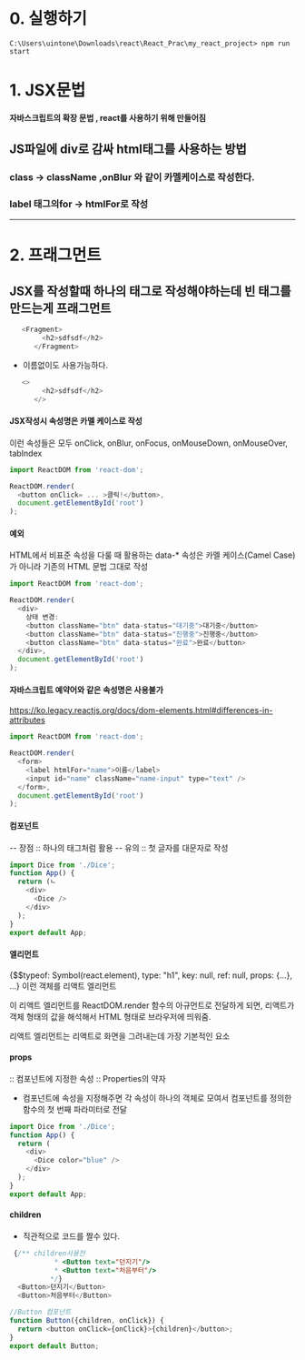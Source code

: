 # 0. 실행하기 

```
C:\Users\uintone\Downloads\react\React_Prac\my_react_project> npm run start
```
# 1. JSX문법
####  자바스크립트의 확장 문법 , react를 사용하기 위해 만들어짐
## JS파일에 div로 감싸 html태그를 사용하는 방법
### class -> className ,onBlur 와 같이 카멜케이스로 작성한다. 
### label 태그의for  -> htmlFor로 작성 


---
# 2. 프래그먼트 
## JSX를 작성할때 하나의 태그로 작성해야하는데 빈 태그를 만드는게 프래그먼트
```javascript
   <Fragment>
        <h2>sdfsdf</h2>
      </Fragment>
```
* 이름없이도 사용가능하다.
```javascript
   <>
        <h2>sdfsdf</h2>
      </>
```

#### JSX작성시 속성명은 카멜 케이스로 작성
이런 속성들은 모두 onClick, onBlur, onFocus, onMouseDown, onMouseOver, tabIndex 
```javascript
import ReactDOM from 'react-dom';

ReactDOM.render(
  <button onClick= ... >클릭!</button>,
  document.getElementById('root')
);
```
#### 예외
 HTML에서 비표준 속성을 다룰 때 활용하는 data-* 속성은 카멜 케이스(Camel Case)가 아니라 기존의 HTML 문법 그대로 작성
```javascript
import ReactDOM from 'react-dom';

ReactDOM.render(
  <div>
    상태 변경: 
    <button className="btn" data-status="대기중">대기중</button>
    <button className="btn" data-status="진행중">진행중</button>
    <button className="btn" data-status="완료">완료</button>
  </div>,
  document.getElementById('root')
);
```

#### 자바스크립트 예약어와 같은 속성명은 사용불가
https://ko.legacy.reactjs.org/docs/dom-elements.html#differences-in-attributes 
``` javascript
import ReactDOM from 'react-dom';

ReactDOM.render(
  <form>
    <label htmlFor="name">이름</label>
    <input id="name" className="name-input" type="text" />
  </form>,
  document.getElementById('root')
);
```

#### 컴포넌트 
-- 장점 :: 하나의 태그처럼 활용
-- 유의 ::  첫 글자를 대문자로 작성
``` javascript
import Dice from './Dice';
function App() {
  return (ㄴ
    <div>
      <Dice />
    </div>
  );
}
export default App;
```
#### 엘리먼트 
{$$typeof: Symbol(react.element), type: "h1", key: null, ref: null, props: {…}, …}
이런 객체를 리액트 엘리먼트

이 리액트 엘리먼트를 ReactDOM.render 함수의 아규먼트로 전달하게 되면, 리액트가 객체 형태의 값을 해석해서 HTML 형태로 브라우저에 띄워줌.

리액트 엘리먼트는 리액트로 화면을 그려내는데 가장 기본적인 요소

#### props
:: 컴포넌트에 지정한 속성
:: Properties의 약자
* 컴포넌트에 속성을 지정해주면 각 속성이 하나의 객체로 모여서 컴포넌트를 정의한 함수의 첫 번째 파라미터로 전달
```javascript
import Dice from './Dice';
function App() {
  return (
    <div>
      <Dice color="blue" />
    </div>
  );
}
export default App;
```
#### children
* 직관적으로 코드를 짤수 있다. 
```javascript
 {/** children사용전
           * <Button text="던지기"/>
           * <Button text="처음부터"/>
          */}
  <Button>던지기</Button>
  <Button>처음부터</Button>
```
```javascript
//Button 컴포넌트
function Button({children, onClick}) {
  return <button onClick={onClick}>{children}</button>;
}
export default Button;
```